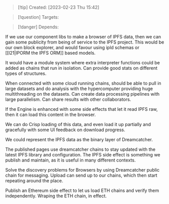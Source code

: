 
>[!tip] Created: [2023-02-23 Thu 15:42]

>[!question] Targets: 

>[!danger] Depends: 

If we use our component libs to make a browser of IPFS data, then we can gain some publicity from being of service to the IPFS project.  This would be our own block explorer, and would favour using ipld schemas or [[I21|IPORM the IPFS ORM]] based models.

It would have a module system where extra interpreter functions could be added as chains that run in isolation.  Can provide good stats on different types of structures.

When connected with some cloud running chains, should be able to pull in large datasets and do analysis with the hypercomputer providing huge multithreading on the datasets.  Can create data processing pipelines with large parallelism.  Can share results with other collaborators.

If the Engine is enhanced with some side effects that let it read IPFS raw, then it can load this content in the browser.

We can do Crisp loading of this data, and even load it up partially and gracefully with some UI feedback on download progress.

We could represent the IPFS data as the binary layer of Dreamcatcher.

The published pages use dreamcatcher chains to stay updated with the latest IPFS library and configuration.  The IPFS side effect is something we publish and maintain, as it is useful in many different contexts.

Solve the discovery problems for Browsers by using Dreamcatcher public chain for messaging.  Upload can send up to our chains, which then start repeating around the place.

Publish an Ethereum side effect to let us load ETH chains and verify them independently.  Wraping the ETH chain, in effect.